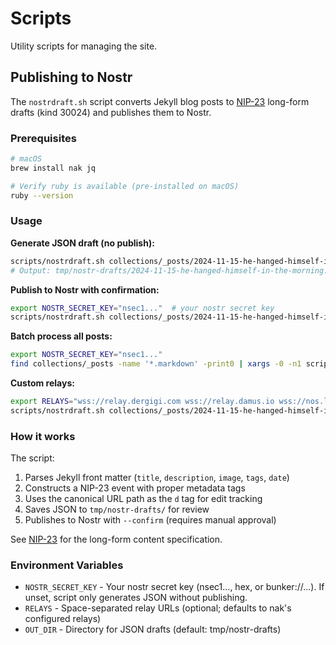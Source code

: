 # Scripts

Utility scripts for managing the site.

## Publishing to Nostr

The `nostrdraft.sh` script converts Jekyll blog posts to [NIP-23](https://nips.nostr.com/23) long-form drafts (kind 30024) and publishes them to Nostr.

### Prerequisites

```bash
# macOS
brew install nak jq

# Verify ruby is available (pre-installed on macOS)
ruby --version
```

### Usage

**Generate JSON draft (no publish):**
```bash
scripts/nostrdraft.sh collections/_posts/2024-11-15-he-hanged-himself-in-the-morning.markdown
# Output: tmp/nostr-drafts/2024-11-15-he-hanged-himself-in-the-morning.json
```

**Publish to Nostr with confirmation:**
```bash
export NOSTR_SECRET_KEY="nsec1..."  # your nostr secret key
scripts/nostrdraft.sh collections/_posts/2024-11-15-he-hanged-himself-in-the-morning.markdown
```

**Batch process all posts:**
```bash
export NOSTR_SECRET_KEY="nsec1..."
find collections/_posts -name '*.markdown' -print0 | xargs -0 -n1 scripts/nostrdraft.sh
```

**Custom relays:**
```bash
export RELAYS="wss://relay.dergigi.com wss://relay.damus.io wss://nos.lol"
scripts/nostrdraft.sh collections/_posts/2024-11-15-he-hanged-himself-in-the-morning.markdown
```

### How it works

The script:
1. Parses Jekyll front matter (`title`, `description`, `image`, `tags`, `date`)
2. Constructs a NIP-23 event with proper metadata tags
3. Uses the canonical URL path as the `d` tag for edit tracking
4. Saves JSON to `tmp/nostr-drafts/` for review
5. Publishes to Nostr with `--confirm` (requires manual approval)

See [NIP-23](https://nips.nostr.com/23) for the long-form content specification.

### Environment Variables

- `NOSTR_SECRET_KEY` - Your nostr secret key (nsec1..., hex, or bunker://...). If unset, script only generates JSON without publishing.
- `RELAYS` - Space-separated relay URLs (optional; defaults to nak's configured relays)
- `OUT_DIR` - Directory for JSON drafts (default: tmp/nostr-drafts)

